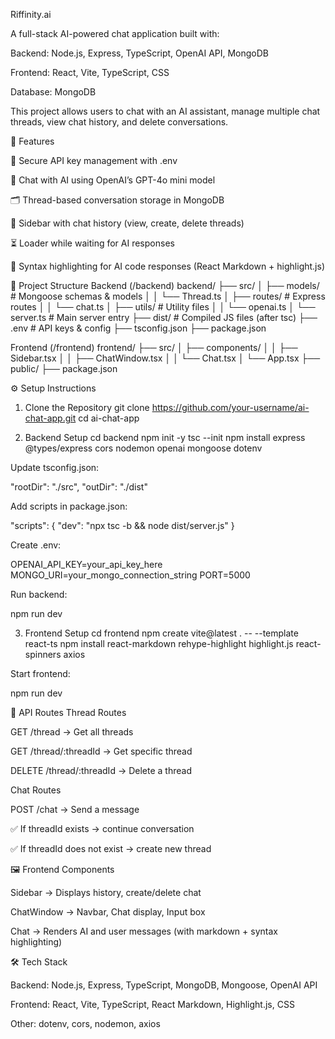  Riffinity.ai

A full-stack AI-powered chat application built with:

Backend: Node.js, Express, TypeScript, OpenAI API, MongoDB

Frontend: React, Vite, TypeScript, CSS

Database: MongoDB

This project allows users to chat with an AI assistant, manage multiple chat threads, view chat history, and delete conversations.

🚀 Features

🔐 Secure API key management with .env

💬 Chat with AI using OpenAI’s GPT-4o mini model

🗂️ Thread-based conversation storage in MongoDB

📝 Sidebar with chat history (view, create, delete threads)

⏳ Loader while waiting for AI responses

🎨 Syntax highlighting for AI code responses (React Markdown + highlight.js)

📂 Project Structure
Backend (/backend)
backend/
 ├── src/
 │    ├── models/        # Mongoose schemas & models
 │    │     └── Thread.ts
 │    ├── routes/        # Express routes
 │    │     └── chat.ts
 │    ├── utils/         # Utility files
 │    │     └── openai.ts
 │    └── server.ts      # Main server entry
 ├── dist/               # Compiled JS files (after tsc)
 ├── .env                # API keys & config
 ├── tsconfig.json
 ├── package.json

Frontend (/frontend)
frontend/
 ├── src/
 │    ├── components/
 │    │     ├── Sidebar.tsx
 │    │     ├── ChatWindow.tsx
 │    │     └── Chat.tsx
 │    └── App.tsx
 ├── public/
 ├── package.json

⚙️ Setup Instructions
1. Clone the Repository
git clone https://github.com/your-username/ai-chat-app.git
cd ai-chat-app

2. Backend Setup
cd backend
npm init -y
tsc --init
npm install express @types/express cors nodemon openai mongoose dotenv


Update tsconfig.json:

"rootDir": "./src",
"outDir": "./dist"


Add scripts in package.json:

"scripts": {
  "dev": "npx tsc -b && node dist/server.js"
}


Create .env:

OPENAI_API_KEY=your_api_key_here
MONGO_URI=your_mongo_connection_string
PORT=5000


Run backend:

npm run dev

3. Frontend Setup
cd frontend
npm create vite@latest . -- --template react-ts
npm install react-markdown rehype-highlight highlight.js react-spinners axios


Start frontend:

npm run dev

🔑 API Routes
Thread Routes

GET /thread → Get all threads

GET /thread/:threadId → Get specific thread

DELETE /thread/:threadId → Delete a thread

Chat Routes

POST /chat → Send a message

✅ If threadId exists → continue conversation

✅ If threadId does not exist → create new thread

🖼️ Frontend Components

Sidebar → Displays history, create/delete chat

ChatWindow → Navbar, Chat display, Input box

Chat → Renders AI and user messages (with markdown + syntax highlighting)

🛠️ Tech Stack

Backend: Node.js, Express, TypeScript, MongoDB, Mongoose, OpenAI API

Frontend: React, Vite, TypeScript, React Markdown, Highlight.js, CSS

Other: dotenv, cors, nodemon, axios
